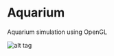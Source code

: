 # Aquarium
Aquarium simulation using OpenGL

![alt tag](https://raw.githubusercontent.com/heysadboy/Aquarium/master/Image.png)

